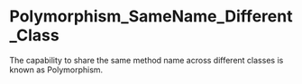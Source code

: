 # Polymorphism_SameName_Different_Class

The capability to share the same method name across different classes is known as Polymorphism.


